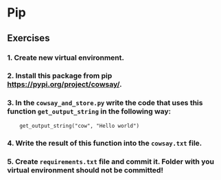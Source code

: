 # Pip

## Exercises
### 1. Create new virtual environment.  
### 2. Install this package from pip https://pypi.org/project/cowsay/. 
### 3. In the `cowsay_and_store.py` write the code that uses this function `get_output_string` in the following way:  
```(Python)
	get_output_string("cow", "Hello world")  
```
### 4. Write the result of this function into the `cowsay.txt` file. 
### 5. Create `requirements.txt` file and commit it. Folder with you virtual environment should not be committed!
